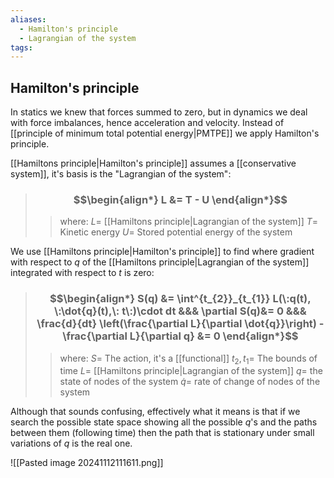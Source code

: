 ```yaml
---
aliases:
  - Hamilton's principle
  - Lagrangian of the system
tags:
---
```


## Hamilton's principle

In statics we knew that forces summed to zero, but in dynamics we deal with force imbalances, hence acceleration and velocity. Instead of [[principle of minimum total potential energy|PMTPE]] we apply Hamilton's principle.

[[Hamiltons principle|Hamilton's principle]] assumes a [[conservative system]], it's basis is the "Lagrangian of the system":

> ### $$\begin{align*} L  &= T - U  \end{align*}$$
>> where:
>> $L=$ [[Hamiltons principle|Lagrangian of the system]]
>> $T=$ Kinetic energy
>> $U=$ Stored potential energy of the system

We use [[Hamiltons principle|Hamilton's principle]] to find where gradient with respect to $q$ of the [[Hamiltons principle|Lagrangian of the system]] integrated with respect to $t$ is zero:

> ### $$\begin{align*} S(q) &= \int^{t_{2}}_{t_{1}} L(\:q(t), \:\dot{q}(t),\: t\:)\cdot dt &&& \partial S(q)&= 0  &&& \frac{d}{dt} \left(\frac{\partial L}{\partial \dot{q}}\right) - \frac{\partial L}{\partial q} &=  0 \end{align*}$$
>> where:
>> $S=$ The action, it's a [[functional]]
>> $t_{2},t_{1}=$ The bounds of time
>> $L=$ [[Hamiltons principle|Lagrangian of the system]]
>> $q=$ the state of nodes of the system
>> $\dot{q}=$ rate of change of nodes of the system

Although that sounds confusing, effectively what it means is that if we search the possible state space showing all the possible $q$'s and the paths between them (following time) then the path that is stationary under small variations of $q$ is the real one. 

![[Pasted image 20241112111611.png]]


